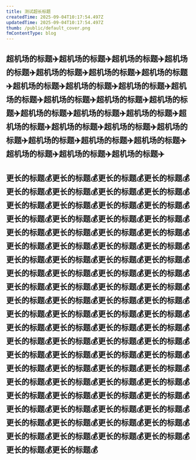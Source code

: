 ```yaml
---
title: 测试超长标题
createdTime: 2025-09-04T10:17:54.497Z
updatedTime: 2025-09-04T10:17:54.497Z
thumb: /public/default_cover.png
fmContentType: blog
---
```


## 超机场的标题✈️超机场的标题✈️超机场的标题✈️超机场的标题✈️超机场的标题✈️超机场的标题✈️超机场的标题✈️超机场的标题✈️超机场的标题✈️超机场的标题✈️超机场的标题✈️超机场的标题✈️超机场的标题✈️超机场的标题✈️超机场的标题✈️超机场的标题✈️超机场的标题✈️超机场的标题✈️超机场的标题✈️超机场的标题✈️超机场的标题✈️超机场的标题✈️超机场的标题✈️超机场的标题✈️超机场的标题✈️超机场的标题✈️超机场的标题✈️


## 更长的标题💰更长的标题💰更长的标题💰更长的标题💰更长的标题💰更长的标题💰更长的标题💰更长的标题💰更长的标题💰更长的标题💰更长的标题💰更长的标题💰更长的标题💰更长的标题💰更长的标题💰更长的标题💰更长的标题💰更长的标题💰更长的标题💰更长的标题💰更长的标题💰更长的标题💰更长的标题💰更长的标题💰更长的标题💰更长的标题💰更长的标题💰更长的标题💰更长的标题💰更长的标题💰更长的标题💰更长的标题💰更长的标题💰更长的标题💰更长的标题💰更长的标题💰更长的标题💰更长的标题💰更长的标题💰更长的标题💰更长的标题💰更长的标题💰更长的标题💰更长的标题💰更长的标题💰更长的标题💰更长的标题💰更长的标题💰更长的标题💰更长的标题💰更长的标题💰更长的标题💰更长的标题💰更长的标题💰更长的标题💰更长的标题💰更长的标题💰更长的标题💰更长的标题💰更长的标题💰更长的标题💰更长的标题💰更长的标题💰更长的标题💰更长的标题💰更长的标题💰更长的标题💰更长的标题💰更长的标题💰更长的标题💰更长的标题💰更长的标题💰更长的标题💰更长的标题💰更长的标题💰更长的标题💰更长的标题💰更长的标题💰更长的标题💰更长的标题💰更长的标题💰更长的标题💰
